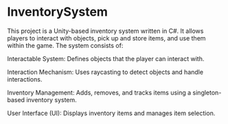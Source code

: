 # InventorySystem
 
This project is a Unity-based inventory system written in C#. It allows players to interact with objects, pick up and store items, and use them within the game. The system consists of:

Interactable System: Defines objects that the player can interact with.

Interaction Mechanism: Uses raycasting to detect objects and handle interactions.

Inventory Management: Adds, removes, and tracks items using a singleton-based inventory system.

User Interface (UI): Displays inventory items and manages item selection.
